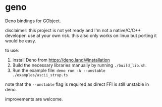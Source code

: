 # geno

Deno bindings for GObject.

disclaimer: this project is not yet ready and I'm not a native/C/C++ developer.
use at your own risk. this also only works on linux but porting it would be
easy.

to use:

1. Install Deno from https://deno.land/#installation
2. Build the necessary libraries manually by running `./build_lib.sh`.
3. Run the example file: `deno run -A --unstable ./examples/ascii_strup.ts`

note that the `--unstable` flag is required as direct FFI is still unstable in
deno.

improvements are welcome.
